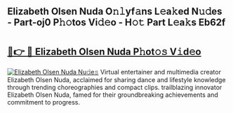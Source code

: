 ## Elizabeth Olsen Nuda O𝚗𝚕yf𝚊ns L𝚎a𝚔ed N𝚞𝚍es - Part-oj0 P𝚑𝚘tos Vi𝚍𝚎o - H𝚘𝚝 Part L𝚎a𝚔s Eb62f

# <h2><a href="http://kf9c39.oniu.top/?m=Elizabeth+Olsen+Nuda">🔗👉 🔴 Elizabeth Olsen Nuda P𝚑ot𝚘𝚜 V𝚒d𝚎o</a></h2>

[![Elizabeth Olsen Nuda Nu𝚍e𝚜](https://i.imgur.com/0qMVB7G.gif)](http://kf9c39.oniu.top/?m=Elizabeth+Olsen+Nuda)
Virtual entertainer and multimedia creator Elizabeth Olsen Nuda, acclaimed for sharing dance and lifestyle knowledge through trending choreographies and compact clips. trailblazing innovator Elizabeth Olsen Nuda, famed for their groundbreaking achievements and commitment to progress.  
